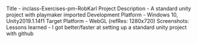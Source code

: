 Title - inclass-Exercises-pm-RobKarl
Project Description - A standard unity project with playmaker imported
Development Platform - Windows 10, Unity2019.1.14f1
Target Platform - WebGL (refRes: 1280x720)
Screenshots:
Lessons learned - I got better/faster at setting up a standard unity project with github
